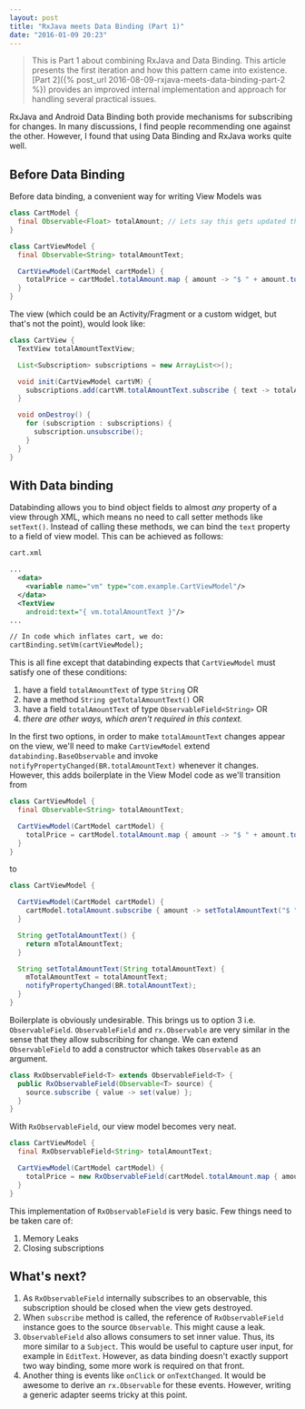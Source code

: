 ```yaml
---
layout: post
title: "RxJava meets Data Binding (Part 1)"
date: "2016-01-09 20:23"
---
```


> This is Part 1 about combining RxJava and Data Binding. This article presents the first iteration and how this pattern came into existence. [Part 2]({% post_url 2016-08-09-rxjava-meets-data-binding-part-2 %}) provides an improved internal implementation and approach for handling several practical issues.

RxJava and Android Data Binding both provide mechanisms for subscribing for changes. In many discussions, I find people recommending one against the other. However, I found that using Data Binding and RxJava works quite well.

## Before Data Binding
Before data binding, a convenient way for writing View Models was

```java
class CartModel {
  final Observable<Float> totalAmount; // Lets say this gets updated through a source that we don't care about
}

class CartViewModel {
  final Observable<String> totalAmountText;

  CartViewModel(CartModel cartModel) {
    totalPrice = cartModel.totalAmount.map { amount -> "$ " + amount.toString() };
  }
}
```

The view (which could be an Activity/Fragment or a custom widget, but that's not the point), would look like:

```java
class CartView {
  TextView totalAmountTextView;

  List<Subscription> subscriptions = new ArrayList<>();

  void init(CartViewModel cartVM) {
    subscriptions.add(cartVM.totalAmountText.subscribe { text -> totalAmountTextView.setText(text) });
  }

  void onDestroy() {
    for (subscription : subscriptions) {
      subscription.unsubscribe();
    }
  }
}
```

## With Data binding
Databinding allows you to bind object fields to almost _any_ property of a view through XML, which means no need to call setter methods like `setText()`. Instead of calling these methods, we can bind the `text` property to a field of view model.
This can be achieved as follows:

```xml
cart.xml

...
  <data>
    <variable name="vm" type="com.example.CartViewModel"/>
  </data>
  <TextView
    android:text="{ vm.totalAmountText }"/>
...

// In code which inflates cart, we do:
cartBinding.setVm(cartViewModel);
```

This is all fine except that databinding expects that `CartViewModel` must satisfy one of these conditions:
1. have a field `totalAmountText` of type `String` OR
2. have a method `String getTotalAmountText()` OR
3. have a field `totalAmountText` of type `ObservableField<String>` OR
4. _there are other ways, which aren't required in this context._

In the first two options, in order to make `totalAmountText` changes appear on the view, we'll need to make `CartViewModel` extend `databinding.BaseObservable` and invoke `notifyPropertyChanged(BR.totalAmountText)` whenever it changes. However, this adds boilerplate in the View Model code as we'll transition from

```java
class CartViewModel {
  final Observable<String> totalAmountText;

  CartViewModel(CartModel cartModel) {
    totalPrice = cartModel.totalAmount.map { amount -> "$ " + amount.toString() };
  }
}
```
to

```java
class CartViewModel {

  CartViewModel(CartModel cartModel) {
    cartModel.totalAmount.subscribe { amount -> setTotalAmountText("$ " + amount) };
  }

  String getTotalAmountText() {
    return mTotalAmountText;
  }

  String setTotalAmountText(String totalAmountText) {
    mTotalAmountText = totalAmountText;
    notifyPropertyChanged(BR.totalAmountText);
  }
}
```

Boilerplate is obviously undesirable. This brings us to option 3 i.e. `ObservableField`. `ObservableField` and `rx.Observable` are very similar in the sense that they allow subscribing for change. We can extend `ObservableField` to add a constructor which takes `Observable` as an argument.

```java
class RxObservableField<T> extends ObservableField<T> {
  public RxObservableField(Observable<T> source) {
    source.subscribe { value -> set(value) };
  }
}
```

With `RxObservableField`, our view model becomes very neat.

```java
class CartViewModel {
  final RxObservableField<String> totalAmountText;

  CartViewModel(CartModel cartModel) {
    totalPrice = new RxObservableField(cartModel.totalAmount.map { amount -> "$ " + amount.toString() });
  }
}
```

This implementation of `RxObservableField` is very basic. Few things need to be taken care of:
1. Memory Leaks
2. Closing subscriptions

## What's next?
1. As `RxObservableField` internally subscribes to an observable, this subscription should be closed when the view gets destroyed.
2. When `subscribe` method is called, the reference of `RxObservableField` instance goes to the source `Observable`. This might cause a leak.
3. `ObservableField` also allows consumers to set inner value. Thus, its more similar to a `Subject`. This would be useful to capture user input, for example in `EditText`. However, as data binding doesn't exactly support two way binding, some more work is required on that front.
4. Another thing is events like `onClick` or `onTextChanged`. It would be awesome to derive an `rx.Observable` for these events. However, writing a generic adapter seems tricky at this point.
